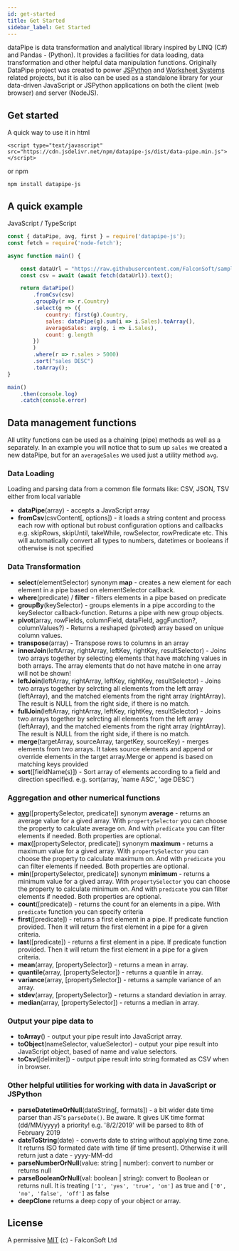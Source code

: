 ```yaml
---
id: get-started
title: Get Started
sidebar_label: Get Started
---
```


dataPipe is data transformation and analytical library inspired by LINQ (C#) and Pandas - (Python). It provides a facilities for data loading, data transformation and other helpful data manipulation functions. Originally DataPipe project was created to power [JSPython](https://github.com/jspython-dev/jspython) and [Worksheet Systems](https://worksheet.systems) related projects, but it is also can be used as a standalone library for your data-driven JavaScript or JSPython applications on both the client (web browser) and server (NodeJS).

## Get started

A quick way to use it in html

```
<script type="text/javascript" src="https://cdn.jsdelivr.net/npm/datapipe-js/dist/data-pipe.min.js"></script>
```

or npm

```
npm install datapipe-js
```

## A quick example
JavaScript / TypeScript
```js
const { dataPipe, avg, first } = require('datapipe-js');
const fetch = require('node-fetch');

async function main() {

    const dataUrl = "https://raw.githubusercontent.com/FalconSoft/sample-data/master/CSV/sample-testing-data-100.csv";
    const csv = await (await fetch(dataUrl)).text();

    return dataPipe()
        .fromCsv(csv)
        .groupBy(r => r.Country)
        .select(g => ({
            country: first(g).Country,
            sales: dataPipe(g).sum(i => i.Sales).toArray(),
            averageSales: avg(g, i => i.Sales),
            count: g.length
        })
        )
        .where(r => r.sales > 5000)
        .sort("sales DESC")
        .toArray();
}

main()
    .then(console.log)
    .catch(console.error)
```

## Data management functions

All utlity functions can be used as a chaining (pipe) methods as well as a separately. In an example you will notice that to sum up `sales` we created a new dataPipe, but for an `averageSales` we used just a utility method `avg`. 

### Data Loading

Loading and parsing data from a common file formats like: CSV, JSON, TSV either from local variable

 - **dataPipe**(array) - accepts a JavaScript array
 - **fromCsv**(csvContent[, options]) - it loads a string content and process each row with optional but robust configuration options and callbacks e.g. skipRows, skipUntil, takeWhile, rowSelector, rowPredicate etc. This will automatically convert all types to numbers, datetimes or booleans if otherwise is not specified

### Data Transformation

 - **select**(elementSelector) synonym **map** - creates a new element for each element in a pipe based on elementSelector callback.
 - **where**(predicate) / **filter** - filters elements in a pipe based on predicate
 - **groupBy**(keySelector) - groups elements in a pipe according to the keySelector callback-function. Returns a pipe with new group objects.
 - **pivot**(array, rowFields, columnField, dataField, aggFunction?, columnValues?) - Returns a reshaped (pivoted) array based on unique column values.
 - **transpose**(array) - Transpose rows to columns in an array
 - **innerJoin**(leftArray, rightArray, leftKey, rightKey, resultSelector) - Joins two arrays together by selecting elements that have matching values in both arrays. The array elements that do not have matche in one array will not be shown!
 - **leftJoin**(leftArray, rightArray, leftKey, rightKey, resultSelector) - Joins two arrays together by selrcting all elements from the left array (leftArray), and the matched elements from the right array (rightArray). The result is NULL from the right side, if there is no match.
 - **fullJoin**(leftArray, rightArray, leftKey, rightKey, resultSelector) - Joins two arrays together by selrcting all elements from the left array (leftArray), and the matched elements from the right array (rightArray). The result is NULL from the right side, if there is no match.
 - **merge**(targetArray, sourceArray, targetKey, sourceKey) - merges elements from two arrays. It takes source elements and append or override elements in the target array.Merge or append is based on matching keys provided
 - **sort**([fieldName(s)]) - Sort array of elements according to a field and direction specified. e.g. sort(array, 'name ASC', 'age DESC')


### Aggregation and other numerical functions

 - [**avg**](https://falconsoft.github.io/dataPipe/classes/_data_pipe_.datapipe.html#avg)([propertySelector, predicate]) synonym **average** - returns an average value for a gived array. With `propertySelector` you can choose the property to calculate average on. And with `predicate` you can filter elements if needed. Both properties are optional.
 - **max**([propertySelector, predicate]) synonym **maximum** - returns a maximum value for a gived array. With `propertySelector` you can choose the property to calculate maximum on. And with `predicate` you can filter elements if needed. Both properties are optional.
 - **min**([propertySelector, predicate]) synonym **minimum** - returns a minimum value for a gived array. With `propertySelector` you can choose the property to calculate minimum on. And with `predicate` you can filter elements if needed. Both properties are optional.
 - **count**([predicate]) - returns the count for an elements in a pipe. With `predicate` function you can specify criteria
 - **first**([predicate]) - returns a first element in a pipe. If predicate function provided. Then it will return the first element in a pipe for a given criteria.
 - **last**([predicate]) - returns a first element in a pipe. If predicate function provided. Then it will return the first element in a pipe for a given criteria.
 - **mean**(array, [propertySelector]) - returns a mean in array.
 - **quantile**(array, [propertySelector]) - returns a quantile in array.
 - **variance**(array, [propertySelector]) - returns a sample variance of an array.
 - **stdev**(array, [propertySelector]) - returns a standard deviation in array.
 - **median**(array, [propertySelector]) - returns a median in array.
 
### Output your pipe data to

 - **toArray**() - output your pipe result into JavaScript array.
 - **toObject**(nameSelector, valueSelector) - output your pipe result into JavaScript object, based of name and value selectors.
 - **toCsv**([delimiter]) - output pipe result into string formated as CSV
when in browser.

### Other helpful utilities for working with data in JavaScript or JSPython
 - **parseDatetimeOrNull**(dateString[, formats]) - a bit wider date time parser than JS's `parseDate()`. Be aware. It gives UK time format (dd/MM/yyyy) a priority! e.g. '8/2/2019' will be parsed to 8th of February 2019
 - **dateToString**(date) - converts date to string without applying time zone. It returns ISO formated date with time (if time present). Otherwise it will return just a date - yyyy-MM-dd
 - **parseNumberOrNull**(value: string | number): convert to number or returns null
 - **parseBooleanOrNull**(val: boolean | string): convert to Boolean or returns null. It is treating `['1', 'yes', 'true', 'on']` as true and `['0', 'no', 'false', 'off']` as false 
 - **deepClone** returns a deep copy of your object or array.

## License
A permissive [MIT](https://github.com/FalconSoft/dataPipe/blob/master/LICENSE) (c) - FalconSoft Ltd

 

